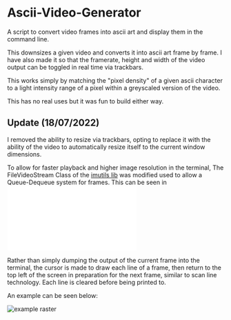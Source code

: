 # Ascii-Video-Generator

A script to convert video frames into ascii art and display them in the command line.

This downsizes a given video and converts it into ascii art frame by frame.
I have also made it so that the framerate, height and width of the video output can be toggled in real time via trackbars.

This works simply by matching the "pixel density" of a given ascii character to a light intensity range of a pixel within a greyscaled version of the video.

This has no real uses but it was fun to build either way.

## Update (18/07/2022)

I removed the ability to resize via trackbars, opting to replace it with the ability of the video to automatically resize itself to the current window dimensions.

To allow for faster playback and higher image resolution in the terminal, The FileVideoStream Class of the [imutils lib](https://github.com/PyImageSearch/imutils/blob/master/imutils/video/filevideostream.py) was modified used to allow a Queue-Dequeue system for frames. This can be seen in ![Stream.py](Stream.py)

Rather than simply dumping the output of the current frame into the terminal, the cursor is made to draw each line of a frame, then return to the top left of the screen in preparation for the next frame, similar to scan line technology. Each line is cleared before being printed to.

An example can be seen below:

![example raster](media/example.gif "example raster")
